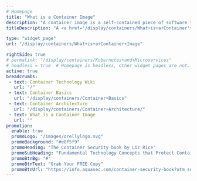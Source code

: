 ```yaml
---
# Homepage
title: "What is a Container Image"
description: "A container image is a self-contained piece of software that has everything in it needed to run – code, tools, and resources. This page gathers resources about container images, including tutorials and container-related conferences."
titleDescription: "A <a href='/display/containers/What+is+a+Container'>container </a> image is a self-contained piece of software that has everything in it needed to run – code, tools, and resources. This page gathers resources about container images, including tutorials and container-related conferences." 

type: "widget_page"
url: "/display/containers/What+is+a+Container+Image" 

rightSide: true 
# permalink: "/display/containers/Kubernetes+and+Microservices"
# headless = true  # Homepage is headless, other widget pages are not.
active: true
breadcrumbs:
 - text: Container Technology Wiki
   url: "/"
 - text: Container Basics
   url: "/display/containers/Container+Basics"
 - text: Container Architecture
   url: "/display/containers/Container+Architecture/"
 - text: What is a Container Image
   url: ""
promotion:
  enable: true
  promoLogo: "/images/orellylogo.svg"
  promoBackground: "#e8f5f9"
  promoHeading: "The Container Security book by Liz Rice"
  promoSubHeading: "Fundamental Technology Concepts that Protect Containerized Applications"
  promoBtnBg: "#"
  promoBtnText: "Grab Your FREE Copy"
  promoBtnUrl: "https://info.aquasec.com/container-security-book?utm_source=wiki"
---
```



